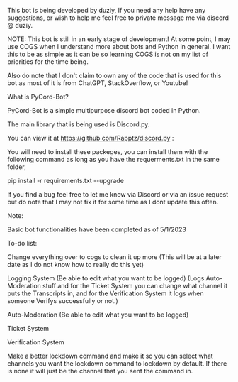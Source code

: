 This bot is being developed by duziy, If you need any help have any suggestions, or wish to help me feel free to private message me via discord @ duziy.

NOTE: This bot is still in an early stage of development! At some point, I may use COGS when I understand more about bots and Python in general. I want this to be as simple as it can be so learning COGS is not on my list of priorities for the time being.

Also do note that I don't claim to own any of the code that is used for this bot as most of it is from ChatGPT, StackOverflow, or Youtube!

What is PyCord-Bot?

PyCord-Bot is a simple multipurpose discord bot coded in Python.

The main library that is being used is Discord.py. 

You can view it at https://github.com/Rapptz/discord.py : 

You will need to install these packeges, you can install them with the following command as long as you have the requerments.txt in the same folder, 

pip install -r requirements.txt --upgrade

If you find a bug feel free to let me know via Discord or via an issue request but do note that I may not fix it for some time as I dont update this often.

Note:

Basic bot functionalities have been completed as of 5/1/2023

To-do list:

Change everything over to cogs to clean it up more (This will be at a later date as I do not know how to really do this yet)

Logging System (Be able to edit what you want to be logged) (Logs Auto-Moderation stuff and for the Ticket System you can change what channel it puts the Transcripts in, and for the Verification System it logs when someone Verifys successfully or not.)

Auto-Moderation (Be able to edit what you want to be logged)

Ticket System

Verification System

Make a better lockdown command and make it so you can select what channels you want the lockdown command to lockdown by default. If there is none it will just be the channel that you sent the command in.
